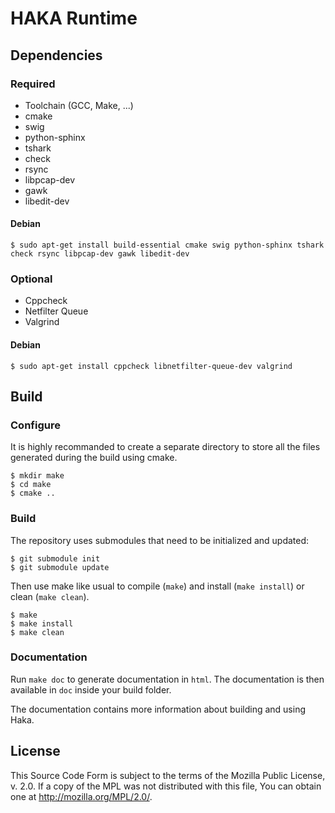
HAKA Runtime
============

Dependencies
------------

### Required

* Toolchain (GCC, Make, ...)
* cmake
* swig
* python-sphinx
* tshark
* check
* rsync
* libpcap-dev
* gawk
* libedit-dev

#### Debian

    $ sudo apt-get install build-essential cmake swig python-sphinx tshark check rsync libpcap-dev gawk libedit-dev

### Optional

* Cppcheck
* Netfilter Queue
* Valgrind

#### Debian

    $ sudo apt-get install cppcheck libnetfilter-queue-dev valgrind

Build
-----

### Configure

It is highly recommanded to create a separate directory to store
all the files generated during the build using cmake.

    $ mkdir make
    $ cd make
    $ cmake ..

### Build

The repository uses submodules that need to be initialized and updated:

    $ git submodule init
    $ git submodule update

Then use make like usual to compile (`make`) and install (`make install`) or
clean (`make clean`).

    $ make
    $ make install
    $ make clean

### Documentation

Run `make doc` to generate documentation in `html`. The documentation is then available
in `doc` inside your build folder.

The documentation contains more information about building and using Haka.

License
-------

This Source Code Form is subject to the terms of the Mozilla Public
License, v. 2.0. If a copy of the MPL was not distributed with this
file, You can obtain one at http://mozilla.org/MPL/2.0/.
